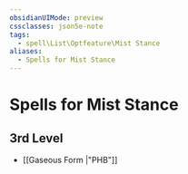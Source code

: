 ```yaml
---
obsidianUIMode: preview
cssclasses: json5e-note
tags:
  - spell\List\Optfeature\Mist Stance
aliases:
  - Spells for Mist Stance
---
```

# Spells for Mist Stance

## 3rd Level

- [[Gaseous Form \|"PHB"]]
